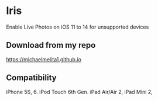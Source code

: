 # Iris
Enable Live Photos on iOS 11 to 14 for unsupported devices

## Download from my repo

https://michaelmelita1.github.io

## Compatibility

iPhone 5S, 6. iPod Touch 6th Gen. iPad Air/Air 2, iPad Mini 2,

